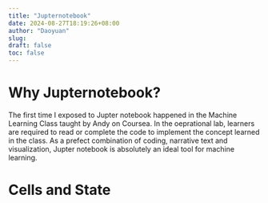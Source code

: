 ```yaml
---
title: "Jupternotebook"
date: 2024-08-27T18:19:26+08:00
author: "Daoyuan"
slug:
draft: false
toc: false
---
```

# Why Jupternotebook?
The first time I exposed to Jupter notebook happened in the Machine Learning Class taught by Andy on Coursea. In the oeprational lab, learners are required to read or complete the code to implement the concept learned in the class. As a prefect combination of coding, narrative text and visualization, Jupter notebook is absolutely an ideal tool for machine learning. 

# Cells and State